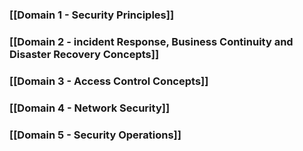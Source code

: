 ### [[Domain 1 - Security Principles]]
### [[Domain 2 - incident Response, Business Continuity and Disaster Recovery Concepts]]
### [[Domain 3 - Access Control Concepts]]
### [[Domain 4 - Network Security]]
### [[Domain 5 - Security Operations]]
